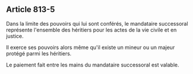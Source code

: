 Article 813-5
----
Dans la limite des pouvoirs qui lui sont conférés, le mandataire successoral
représente l'ensemble des héritiers pour les actes de la vie civile et en
justice.

Il exerce ses pouvoirs alors même qu'il existe un mineur ou un majeur protégé
parmi les héritiers.

Le paiement fait entre les mains du mandataire successoral est valable.

